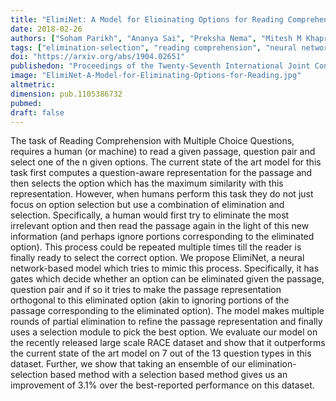 ```yaml
---
title: "ElimiNet: A Model for Eliminating Options for Reading Comprehension with Multiple Choice Questions"
date: 2018-02-26
authors: ["Soham Parikh", "Ananya Sai", "Preksha Nema", "Mitesh M Khapra"]
tags: ["elimination-selection", "reading comprehension", "neural networks"]
doi: "https://arxiv.org/abs/1904.02651"
publishedon: "Proceedings of the Twenty-Seventh International Joint Conference on Artificial Intelligence"
image: "ElimiNet-A-Model-for-Eliminating-Options-for-Reading.jpg"
altmetric: 
dimension: pub.1105386732
pubmed:
draft: false
---
```


The task of Reading Comprehension with Multiple Choice Questions, requires a human (or machine) to read a given passage, question pair and select one of the n given options. The current state of the art model for this task first computes a question-aware representation for the passage and then selects the option which has the maximum similarity with this representation. However, when humans perform this task they do not just focus on option selection but use a combination of elimination and selection. Specifically, a human would first try to eliminate the most irrelevant option and then read the passage again in the light of this new information (and perhaps ignore portions corresponding to the eliminated option). This process could be repeated multiple times till the reader is finally ready to select the correct option. We propose ElimiNet, a neural network-based model which tries to mimic this process. Specifically, it has gates which decide whether an option can be eliminated given the passage, question pair and if so it tries to make the passage representation orthogonal to this eliminated option (akin to ignoring portions of the passage corresponding to the eliminated option). The model makes multiple rounds of partial elimination to refine the passage representation and finally uses a selection module to pick the best option. We evaluate our model on the recently released large scale RACE dataset and show that it outperforms the current state of the art model on 7 out of the 13 question types in this dataset. Further, we show that taking an ensemble of our elimination-selection based method with a selection based method gives us an improvement of 3.1% over the best-reported performance on this dataset.